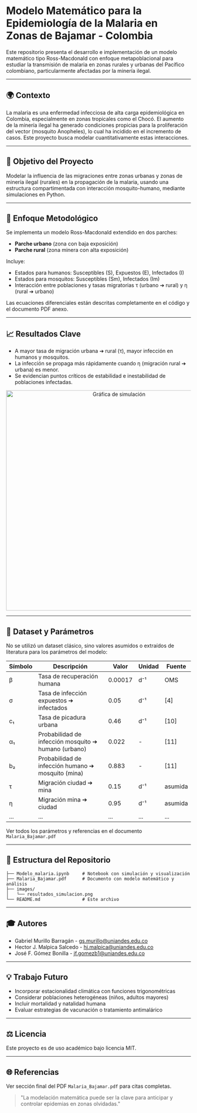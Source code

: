 # Modelo Matemático para la Epidemiología de la Malaria en Zonas de Bajamar - Colombia

Este repositorio presenta el desarrollo e implementación de un modelo matemático tipo Ross-Macdonald con enfoque metapoblacional para estudiar la transmisión de malaria en zonas rurales y urbanas del Pacífico colombiano, particularmente afectadas por la minería ilegal.

---

## 🌍 Contexto

La malaria es una enfermedad infecciosa de alta carga epidemiológica en Colombia, especialmente en zonas tropicales como el Chocó. El aumento de la minería ilegal ha generado condiciones propicias para la proliferación del vector (mosquito Anopheles), lo cual ha incidido en el incremento de casos. Este proyecto busca modelar cuantitativamente estas interacciones.

---

## 🧬 Objetivo del Proyecto

Modelar la influencia de las migraciones entre zonas urbanas y zonas de minería ilegal (rurales) en la propagación de la malaria, usando una estructura compartimentada con interacción mosquito-humano, mediante simulaciones en Python.

---

## 🔄 Enfoque Metodológico

Se implementa un modelo Ross-Macdonald extendido en dos parches:

* **Parche urbano** (zona con baja exposición)
* **Parche rural** (zona minera con alta exposición)

Incluye:

* Estados para humanos: Susceptibles (S), Expuestos (E), Infectados (I)
* Estados para mosquitos: Susceptibles (Sm), Infectados (Im)
* Interacción entre poblaciones y tasas migratorias τ (urbano ➔ rural) y η (rural ➔ urbano)

Las ecuaciones diferenciales están descritas completamente en el código y el documento PDF anexo.

---

## 📈 Resultados Clave

* A mayor tasa de migración urbana ➔ rural (τ), mayor infección en humanos y mosquitos.
* La infección se propaga más rápidamente cuando η (migración rural ➔ urbana) es menor.
* Se evidencian puntos críticos de estabilidad e inestabilidad de poblaciones infectadas.

<p align="center">
  <img src="./images/resultados_simulacion.png" width="600" alt="Gráfica de simulación">
</p>

---

## 🧰 Dataset y Parámetros

No se utilizó un dataset clásico, sino valores asumidos o extraídos de literatura para los parámetros del modelo:

| Símbolo | Descripción                                          | Valor   | Unidad | Fuente  |
| ------- | ---------------------------------------------------- | ------- | ------ | ------- |
| β       | Tasa de recuperación humana                          | 0.00017 | d⁻¹    | OMS     |
| σ       | Tasa de infección expuestos ➔ infectados             | 0.05    | d⁻¹    | \[4]    |
| c₁      | Tasa de picadura urbana                              | 0.46    | d⁻¹    | \[10]   |
| α₁      | Probabilidad de infección mosquito ➔ humano (urbano) | 0.022   | -      | \[11]   |
| b₂      | Probabilidad de infección humano ➔ mosquito (mina)   | 0.883   | -      | \[11]   |
| τ       | Migración ciudad ➔ mina                              | 0.15    | d⁻¹    | asumida |
| η       | Migración mina ➔ ciudad                              | 0.95    | d⁻¹    | asumida |
| ...     | ...                                                  | ...     | ...    | ...     |

Ver todos los parámetros y referencias en el documento `Malaria_Bajamar.pdf`

---

## 📁 Estructura del Repositorio

```
├── Modelo_malaria.ipynb     # Notebook con simulación y visualización
├── Malaria_Bajamar.pdf      # Documento con modelo matemático y análisis
├── images/
│   └── resultados_simulacion.png
└── README.md                # Este archivo
```

---

## 🎓 Autores

* Gabriel Murillo Barragán - [gs.murillo@uniandes.edu.co](mailto:gs.murillo@uniandes.edu.co)
* Hector J. Malpica Salcedo - [hj.malpica@uniandes.edu.co](mailto:hj.malpica@uniandes.edu.co)
* José F. Gómez Bonilla - [jf.gomezb1@uniandes.edu.co](mailto:jf.gomezb1@uniandes.edu.co)

---

## 💡 Trabajo Futuro

* Incorporar estacionalidad climática con funciones trigonométricas
* Considerar poblaciones heterogéneas (niños, adultos mayores)
* Incluir mortalidad y natalidad humana
* Evaluar estrategias de vacunación o tratamiento antimalárico

---

## ⚖️ Licencia

Este proyecto es de uso académico bajo licencia MIT.

---

## 🌐 Referencias

Ver sección final del PDF `Malaria_Bajamar.pdf` para citas completas.

> "La modelación matemática puede ser la clave para anticipar y controlar epidemias en zonas olvidadas."
